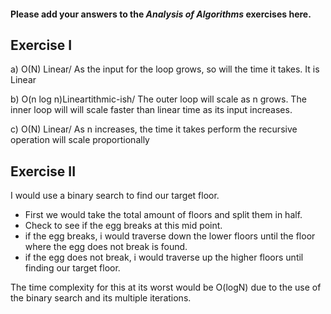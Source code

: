 #### Please add your answers to the ***Analysis of  Algorithms*** exercises here.

## Exercise I

a) O(N) Linear/ As the input for the loop grows, so will the time it takes. It is Linear


b) O(n log n)Lineartithmic-ish/ The outer loop will scale as n grows. The inner loop will will scale faster than linear time as its input
increases.


c) O(N) Linear/ As n increases, the time it takes perform the recursive operation will scale proportionally

## Exercise II
I would use a binary search to find our target floor.
 - First we would take the total amount of floors and split them in half.
 - Check to see if the egg breaks at this mid point.
 - if the egg breaks, i would traverse down the lower floors until the floor where the egg does not break is found.
 - if the egg does not break, i would traverse up the higher floors until finding our target floor.

The time complexity for this at its worst would be O(logN) due to the use of the binary search and its
multiple iterations.